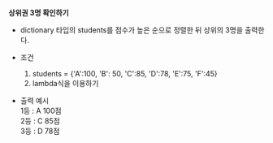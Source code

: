 **상위권 3명 확인하기**
- dictionary 타입의 students를 점수가 높은 순으로 정렬한 뒤 상위의 3명을 출력한다.
- 조건 
    1. students = {'A':100, 'B': 50, 'C':85, 'D':78, 'E':75, 'F':45}
    2. lambda식을 이용하기
    
- 출력 예시 <br>
    1등 : A 100점<br>
    2등 : C 85점 <br>
    3등 : D 78점<br>